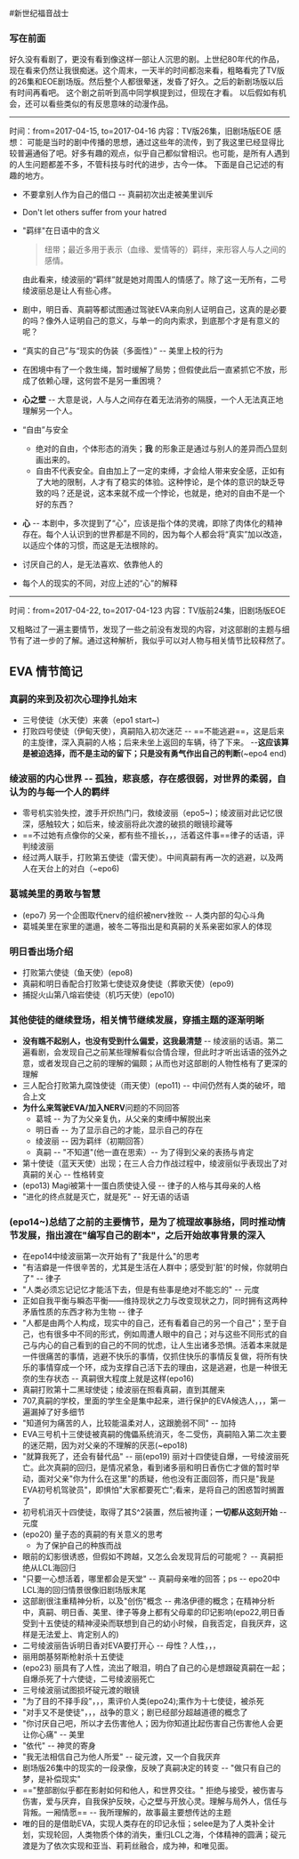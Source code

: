 #新世纪福音战士
### 写在前面
好久没有看剧了，更没有看到像这样一部让人沉思的剧。上世纪80年代的作品，现在看来仍然让我很痴迷。这个周末，一天半的时间都泡来看，粗略看完了TV版的26集和EOE剧场版。然后整个人都很晕迷，发昏了好久。之后的新剧场版以后有时间再看吧。
这个剧之前听到高中同学枫提到过，但现在才看。
以后假如有机会，还可以看些类似的有反思意味的动漫作品。

---
时间：from=2017-04-15, to=2017-04-16
内容：TV版26集，旧剧场版EOE
感想：
可能是当时的剧中传播的思想，通过这些年的流传，到了我这里已经显得比较普遍通俗了吧。好多有趣的观点，似乎自己都似曾相识。也可能，是所有人遇到的人生问题都差不多，不管科技与时代的进步，古今一体。
下面是自己记述的有趣的地方。
- 不要拿别人作为自己的借口 -- 真嗣初次出走被美里训斥

- Don't let others suffer from your hatred

- "羁绊"在日语中的含义
    >纽带；最近多用于表示（血缘、爱情等的）羁绊，来形容人与人之间的感情。

    由此看来，绫波丽的“羁绊”就是她对周围人的情感了。除了这一无所有，二号绫波丽总是让人有些心疼。

- 剧中，明日香、真嗣等都试图通过驾驶EVA来向别人证明自己，这真的是必要的吗？像外人证明自己的意义，与单一的向内索求，到底那个才是有意义的呢？

- “真实的自己”与“现实的伪装（多面性）” -- 美里上校的行为

- 在困境中有了一个救生绳，暂时缓解了局势；但假使此后一直紧抓它不放，形成了依赖心理，这何尝不是另一重困境？

- **心之壁** -- 大意是说，人与人之间存在着无法消弥的隔膜，一个人无法真正地理解另一个人。

- “自由”与安全

    - 绝对的自由，个体形态的消失；**我** 的形象正是通过与别人的差异而凸显刻画出来的。
    - 自由不代表安全。自由加上了一定的束缚，才会给人带来安全感，正如有了大地的限制，人才有了稳实的体验。这种悖论，是个体的意识的缺乏导致的吗？还是说，这本来就不成一个悖论，也就是，绝对的自由不是一个好的东西？

- **心** -- 本剧中，多次提到了“心”，应该是指个体的灵魂，即除了肉体化的精神存在。每个人认识到的世界都是不同的，因为每个人都会将“真实”加以改造，以适应个体的习惯，而这是无法根除的。

- 讨厌自己的人，是无法喜欢、依靠他人的

- 每个人的现实的不同，对应上述的“心”的解释

---

时间：from=2017-04-22, to=2017-04-123
内容：TV版前24集，旧剧场版EOE

又粗略过了一遍主要情节，发现了一些之前没有发现的内容，对这部剧的主题与细节有了进一步的了解。通过这种解析，我似乎可以对人物与相关情节比较释然了。

## EVA 情节简记  

### 真嗣的来到及初次心理挣扎始末

- 三号使徒（水天使）来袭（epo1 start~)
- 打败四号使徒（伊甸天使），真嗣陷入初次迷茫 -- ==不能逃避==，这是后来的主旋律，深入真嗣的人格；后来未坐上返回的车辆，待了下来。 --**这应该算是被迫选择，而不是主动的留下；只是没有勇气作出自己的判断**(~epo4 end)

### 绫波丽的内心世界 -- 孤独，悲哀感，存在感很弱，对世界的柔弱，自认为的与每一个人的**羁绊**

- 零号机实验失控，渡手开炽热门闩，救绫波丽（epo5~)；绫波丽对此记忆很深，感触较大；如后来，绫波丽将此次渡的破损的眼镜珍藏等
- ==不过她有点像你的父亲，都有些不擅长，，，活着这件事==律子的话语，评判绫波丽
- 经过两人联手，打败第五使徒（雷天使）。中间真嗣有再一次的逃避，以及两人在天台上的对白（~epo6)

### 葛城美里的勇敢与智慧

- (epo7) 另一个企图取代nerv的组织被nerv挫败 -- 人类内部的勾心斗角
- 葛城美里在家里的邋遢，被冬二等指出是和真嗣的关系亲密如家人的体现

### 明日香出场介绍

- 打败第六使徒（鱼天使）(epo8)
- 真嗣和明日香配合打败第七使徒双身使徒（葬歌天使）(epo9)
- 捕捉火山第八熔岩使徒（机巧天使）(epo10)

### 其他使徒的继续登场，相关情节继续发展，穿插主题的逐渐明晰

- **没有瞧不起别人，也没有受到什么偏爱，这我最清楚** -- 绫波丽的话语。第二遍看剧，会发现自己之前某些理解看似合情合理，但此时才听出话语的弦外之意，或者发现自己之前的理解的偏颇；从而也对这部剧的人物性格有了更深的理解 
- 三人配合打败第九腐蚀使徒（雨天使）(epo11) -- 中间仍然有人类的破坏，暗合上文
- **为什么来驾驶EVA/加入NERV**问题的不同回答
  - 葛城 -- 为了为父亲复仇，从父亲的束缚中解脱出来
  - 明日香 -- 为了显示自己的才能，显示自己的存在
  - 绫波丽 -- 因为羁绊（初期回答）
  - 真嗣 -- "不知道"(他一直在思索）-- 为了得到父亲的表扬与肯定
- 第十使徒（蓝天天使）出现；在三人合力作战过程中，绫波丽似乎表现出了对真嗣的关心 -- 性格转变
- (epo13) Magi被第十一蛋白质使徒入侵 -- 律子的人格与其母亲的人格
- "进化的终点就是灭亡，就是死" -- 好无语的话语

### (epo14~)总结了之前的主要情节，是为了梳理故事脉络，同时推动情节发展，指出渡在"编写自己的剧本"，之后开始故事背景的深入

- 在epo14中绫波丽第一次开始有了"我是什么"的思考
- "有洁癖是一件很辛苦的，尤其是生活在人群中；感受到'脏'的时候，你就明白了" -- 律子
- "人类必须忘记记忆才能活下去，但是有些事是绝对不能忘的" -- 元度
- 正如自我平衡与瞬态平衡——维持现状之力与改变现状之力，同时拥有这两种矛盾性质的东西才称为生物 -- 律子
- "人都是由两个人构成，现实中的自己，还有看着自己的另一个自己"；至于自己，也有很多中不同的形式，例如周遭人眼中的自己；对与这些不同形式的自己与内心的自己看到的自己的不同的忧虑，让人生出诸多恐惧。活着本来就是一件很痛苦的事情，逃避不快乐的事情，仅抓住快乐的事情反复做，将所有快乐的事情穿成一个环，成为支撑自己活下去的理由，这是逃避，也是一种很无奈的生存状态 -- 真嗣很大程度上就是这样(epo16)
- 真嗣打败第十二黑球使徒；绫波丽在照看真嗣，直到其醒来
- 707,真嗣的学校，里面的学生全是集中起来，进行保护的EVA候选人，，，第一遍漏掉了好多细节
- "知道何为痛苦的人，比较能温柔对人，这跟脆弱不同" -- 加持
- EVA三号机十三使徒被真嗣的傀儡系统消灭，冬二受伤，真嗣陷入第二次主要的迷茫期，因为对父亲的不理解的厌恶(~epo18)
- "就算我死了，还会有替代品" -- 丽(epo19) 丽对十四使徒自爆，一号绫波丽死亡。此次真嗣的回归，是情况紧急，看到诸多丽和明日香伤亡才做的暂时举动，面对父亲"你为什么在这里"的质疑，他也没有正面回答，而只是"我是EVA初号机驾驶员"，即惧怕"大家都要死亡";看来，是将自己的困惑暂时搁置了 
- 初号机消灭十四使徒，取得了其S^2装置，然后被拘谨；**一切都从这刻开始** -- 元度
- (epo20) 量子态的真嗣的有关意义的思考
  - 为了保护自己的种族而战
- 眼前的幻影很诱惑，但假如不跨越，又怎么会发现背后的可能呢？ -- 真嗣拒绝从LCL海回归
- "只要一心想活着，哪里都会是天堂" -- 真嗣母亲唯的回答；ps -- epo20中LCL海的回归情景很像旧剧场版末尾
- 这部剧很注重精神分析，以及"创伤"概念 -- 弗洛伊德的概念；在精神分析中，真嗣、明日香、美里、律子等身上都有父母辈的印记影响(epo22,明日香受到十五使徒的精神浸染而联想到自己的幼小时候，自我否定，自我厌弃，这样是无法爱上、肯定别人的)
- 二号绫波丽告诉明日香对EVA要打开心 -- 母性？人性，，，
- 丽用朗基努斯枪射杀十五使徒
- (epo23) 丽具有了人性，流出了眼泪，明白了自己的心是想跟碇真嗣在一起；自爆杀死了十六使徒，二号绫波丽死亡
- 三号绫波丽试图损坏碇元渡的眼镜
- "为了目的不择手段"，，，熏评价人类(epo24);熏作为十七使徒，被杀死
- "对手又不是使徒"，，，战争的意义；剧已经部分超越道德的概念了
- "你讨厌自己吧，所以才去伤害他人；因为你知道比起伤害自己伤害他人会更让你心痛" -- 美里
- "依代" -- 神灵的寄身
- "我无法相信自己为他人所爱" -- 碇元渡，又一个自我厌弃
- 剧场版26集中的现实的一段录像，反映了真嗣决定的转变 -- "做只有自己的梦，是补偿现实"
- =="整部剧似乎都在影射如何和他人，和世界交往。" 拒绝与接受，被伤害与伤害，爱与厌弃，自我保护反映，心之壁与开放心灵。理解与局外人，信任与背叛。一厢情愿== -- 我所理解的，故事最主要想传达的主题
- 唯的目的是借助EVA，实现人类存在的印记永恒；selee是为了人类补全计划，实现轮回，人类物质个体的消失，重归LCL之海，个体精神的圆满；碇元渡是为了依次实现和亚当、莉莉丝融合，成为神，和唯见面。






 




